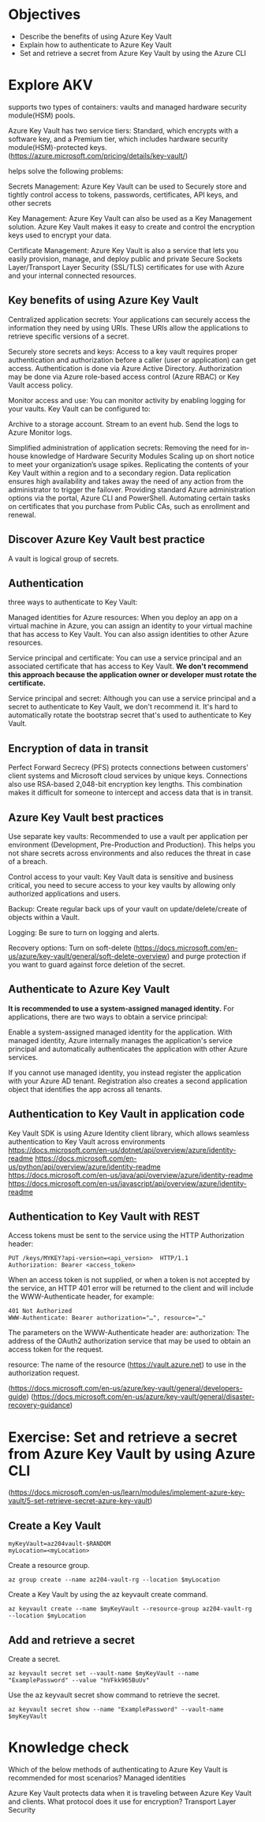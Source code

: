 # Objectives

- Describe the benefits of using Azure Key Vault
- Explain how to authenticate to Azure Key Vault
- Set and retrieve a secret from Azure Key Vault by using the Azure CLI

# Explore AKV

supports two types of containers: vaults and managed hardware security module(HSM) pools.

Azure Key Vault has two service tiers: Standard, which encrypts with a software key, and a Premium tier, which includes hardware security module(HSM)-protected keys. (https://azure.microsoft.com/pricing/details/key-vault/)

helps solve the following problems:

Secrets Management: Azure Key Vault can be used to Securely store and tightly control access to tokens, passwords, certificates, API keys, and other secrets

Key Management: Azure Key Vault can also be used as a Key Management solution. Azure Key Vault makes it easy to create and control the encryption keys used to encrypt your data.

Certificate Management: Azure Key Vault is also a service that lets you easily provision, manage, and deploy public and private Secure Sockets Layer/Transport Layer Security (SSL/TLS) certificates for use with Azure and your internal connected resources.

## Key benefits of using Azure Key Vault

Centralized application secrets: Your applications can securely access the information they need by using URIs. These URIs allow the applications to retrieve specific versions of a secret.

Securely store secrets and keys: Access to a key vault requires proper authentication and authorization before a caller (user or application) can get access. Authentication is done via Azure Active Directory. Authorization may be done via Azure role-based access control (Azure RBAC) or Key Vault access policy.

Monitor access and use: You can monitor activity by enabling logging for your vaults. Key Vault can be configured to:

Archive to a storage account.
Stream to an event hub.
Send the logs to Azure Monitor logs.

Simplified administration of application secrets:
 Removing the need for in-house knowledge of Hardware Security Modules
Scaling up on short notice to meet your organization’s usage spikes.
Replicating the contents of your Key Vault within a region and to a secondary region. Data replication ensures high availability and takes away the need of any action from the administrator to trigger the failover.
Providing standard Azure administration options via the portal, Azure CLI and PowerShell.
Automating certain tasks on certificates that you purchase from Public CAs, such as enrollment and renewal.

## Discover Azure Key Vault best practice

A vault is logical group of secrets.

## Authentication

three ways to authenticate to Key Vault:

Managed identities for Azure resources: When you deploy an app on a virtual machine in Azure, you can assign an identity to your virtual machine that has access to Key Vault. You can also assign identities to other Azure resources.

Service principal and certificate: You can use a service principal and an associated certificate that has access to Key Vault. **We don't recommend this approach because the application owner or developer must rotate the certificate.**

Service principal and secret: Although you can use a service principal and a secret to authenticate to Key Vault, we don't recommend it. It's hard to automatically rotate the bootstrap secret that's used to authenticate to Key Vault.

## Encryption of data in transit

Perfect Forward Secrecy (PFS) protects connections between customers’ client systems and Microsoft cloud services by unique keys. Connections also use RSA-based 2,048-bit encryption key lengths. This combination makes it difficult for someone to intercept and access data that is in transit.

## Azure Key Vault best practices

Use separate key vaults: Recommended to use a vault per application per environment (Development, Pre-Production and Production). This helps you not share secrets across environments and also reduces the threat in case of a breach.

Control access to your vault: Key Vault data is sensitive and business critical, you need to secure access to your key vaults by allowing only authorized applications and users.

Backup: Create regular back ups of your vault on update/delete/create of objects within a Vault.

Logging: Be sure to turn on logging and alerts.

Recovery options: Turn on soft-delete (https://docs.microsoft.com/en-us/azure/key-vault/general/soft-delete-overview) and purge protection if you want to guard against force deletion of the secret.

## Authenticate to Azure Key Vault
**It is recommended to use a system-assigned managed identity.**
For applications, there are two ways to obtain a service principal:

Enable a system-assigned managed identity for the application. With managed identity, Azure internally manages the application's service principal and automatically authenticates the application with other Azure services.

If you cannot use managed identity, you instead register the application with your Azure AD tenant. Registration also creates a second application object that identifies the app across all tenants.

## Authentication to Key Vault in application code
Key Vault SDK is using Azure Identity client library, which allows seamless authentication to Key Vault across environments
https://docs.microsoft.com/en-us/dotnet/api/overview/azure/identity-readme
https://docs.microsoft.com/en-us/python/api/overview/azure/identity-readme
https://docs.microsoft.com/en-us/java/api/overview/azure/identity-readme
https://docs.microsoft.com/en-us/javascript/api/overview/azure/identity-readme

## Authentication to Key Vault with REST

Access tokens must be sent to the service using the HTTP Authorization header:
```
PUT /keys/MYKEY?api-version=<api_version>  HTTP/1.1  
Authorization: Bearer <access_token>
```
When an access token is not supplied, or when a token is not accepted by the service, an HTTP 401 error will be returned to the client and will include the WWW-Authenticate header, for example:
```
401 Not Authorized  
WWW-Authenticate: Bearer authorization="…", resource="…"
```

The parameters on the WWW-Authenticate header are:
authorization: The address of the OAuth2 authorization service that may be used to obtain an access token for the request.

resource: The name of the resource (https://vault.azure.net) to use in the authorization request.

(https://docs.microsoft.com/en-us/azure/key-vault/general/developers-guide)
(https://docs.microsoft.com/en-us/azure/key-vault/general/disaster-recovery-guidance)

# Exercise: Set and retrieve a secret from Azure Key Vault by using Azure CLI

(https://docs.microsoft.com/en-us/learn/modules/implement-azure-key-vault/5-set-retrieve-secret-azure-key-vault)

## Create a Key Vault
```
myKeyVault=az204vault-$RANDOM
myLocation=<myLocation>
```
Create a resource group.
```
az group create --name az204-vault-rg --location $myLocation
```
Create a Key Vault by using the az keyvault create command.
```
az keyvault create --name $myKeyVault --resource-group az204-vault-rg --location $myLocation
```
## Add and retrieve a secret
Create a secret. 
```
az keyvault secret set --vault-name $myKeyVault --name "ExamplePassword" --value "hVFkk965BuUv"
```
Use the az keyvault secret show command to retrieve the secret.
```
az keyvault secret show --name "ExamplePassword" --vault-name $myKeyVault
```

# Knowledge check
Which of the below methods of authenticating to Azure Key Vault is recommended for most scenarios? Managed identities

Azure Key Vault protects data when it is traveling between Azure Key Vault and clients. What protocol does it use for encryption?
Transport Layer Security
